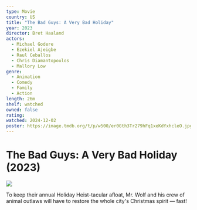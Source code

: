 ```yaml
---
type: Movie
country: US
title: "The Bad Guys: A Very Bad Holiday"
year: 2023
director: Bret Haaland
actors:
  - Michael Godere
  - Ezekiel Ajeigbe
  - Raul Ceballos
  - Chris Diamantopoulos
  - Mallory Low
genre:
  - Animation
  - Comedy
  - Family
  - Action
length: 26m
shelf: watched
owned: false
rating:
watched: 2024-12-02
poster: https://image.tmdb.org/t/p/w500/er0Gth3Tr279hFq1xeKdYxhcleO.jpg
---
```


# The Bad Guys: A Very Bad Holiday (2023)

![](https://image.tmdb.org/t/p/w500/er0Gth3Tr279hFq1xeKdYxhcleO.jpg)

To keep their annual Holiday Heist-tacular afloat, Mr. Wolf and his crew of animal outlaws will have to restore the whole city's Christmas spirit — fast!